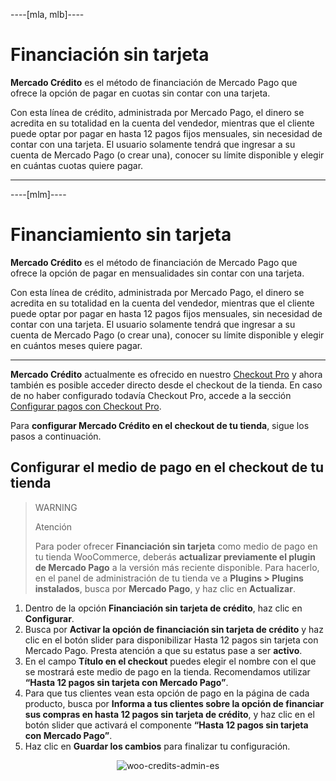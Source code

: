 ----[mla, mlb]----
# Financiación sin tarjeta

**Mercado Crédito** es el método de financiación de Mercado Pago que ofrece la opción de pagar en cuotas sin contar con una tarjeta.

Con esta línea de crédito, administrada por Mercado Pago, el dinero se acredita en su totalidad en la cuenta del vendedor, mientras que el cliente puede optar por pagar en hasta 12 pagos fijos mensuales, sin necesidad de contar con una tarjeta. El usuario solamente tendrá que ingresar a su cuenta de Mercado Pago (o crear una), conocer su límite disponible y elegir en cuántas cuotas quiere pagar.

------------
----[mlm]----
# Financiamiento sin tarjeta

**Mercado Crédito** es el método de financiación de Mercado Pago que ofrece la opción de pagar en mensualidades sin contar con una tarjeta.

Con esta línea de crédito, administrada por Mercado Pago, el dinero se acredita en su totalidad en la cuenta del vendedor, mientras que el cliente puede optar por pagar en hasta 12 pagos fijos mensuales, sin necesidad de contar con una tarjeta. El usuario solamente tendrá que ingresar a su cuenta de Mercado Pago (o crear una), conocer su límite disponible y elegir en cuántos meses quiere pagar.

------------
 
**Mercado Crédito** actualmente es ofrecido en nuestro [Checkout Pro](/developers/es/docs/checkout-pro/landing) y ahora también es posible acceder directo desde el checkout de la tienda. En caso de no haber configurado todavía Checkout Pro, accede a la sección [Configurar pagos con Checkout Pro](/developers/es/docs/woocommerce/payments-configuration/checkout-pro).

Para **configurar Mercado Crédito en el checkout de tu tienda**, sigue los pasos a continuación.

## Configurar el medio de pago en el checkout de tu tienda

> WARNING
>
> Atención
>
> Para poder ofrecer **Financiación sin tarjeta** como medio de pago en tu tienda WooCommerce, deberás **actualizar previamente el plugin de Mercado Pago** a la versión más reciente disponible. Para hacerlo, en el panel de administración de tu tienda ve a **Plugins > Plugins instalados**, busca por **Mercado Pago**, y haz clic en **Actualizar**.

1. Dentro de la opción **Financiación sin tarjeta de crédito**, haz clic en **Configurar**.
2. Busca por **Activar la opción de financiación sin tarjeta de crédito** y haz clic en el botón slider para disponibilizar Hasta 12 pagos sin tarjeta con Mercado Pago. Presta atención a que su estatus pase a ser **activo**.
3. En el campo **Título en el checkout** puedes elegir el nombre con el que se mostrará este medio de pago en la tienda. Recomendamos utilizar **“Hasta 12 pagos sin tarjeta con Mercado Pago”**.
4. Para que tus clientes vean esta opción de pago en la página de cada producto, busca por **Informa a tus clientes sobre la opción de financiar sus compras en hasta 12 pagos sin tarjeta de crédito**, y haz clic en el botón slider que activará el componente **“Hasta 12 pagos sin tarjeta con Mercado Pago”**.
5. Haz clic en **Guardar los cambios** para finalizar tu configuración.

<center>

![woo-credits-admin-es](/images/woocomerce/woo-credits-es.png)

</center>